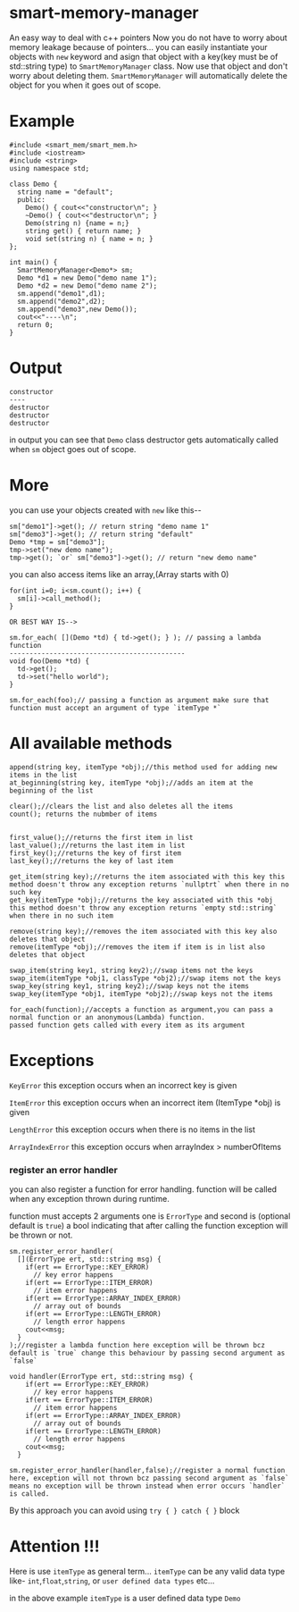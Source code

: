 # smart-memory-manager
An easy way to deal with c++ pointers
Now you do not have to worry about memory leakage because of pointers...
you can easily instantiate your objects with `new` keyword and asign that object with a key(key must be of std::string type) to `SmartMemoryManager` class. Now use that object and don't worry about deleting them. `SmartMemoryManager` will automatically delete the object for you when it goes out of scope.
# Example
```
#include <smart_mem/smart_mem.h>
#include <iostream>
#include <string>
using namespace std;

class Demo {
  string name = "default";
  public:
    Demo() { cout<<"constructor\n"; }
    ~Demo() { cout<<"destructor\n"; }
    Demo(string n) {name = n;}
    string get() { return name; }
    void set(string n) { name = n; }
};

int main() {
  SmartMemoryManager<Demo*> sm;
  Demo *d1 = new Demo("demo name 1");
  Demo *d2 = new Demo("demo name 2");
  sm.append("demo1",d1);
  sm.append("demo2",d2);
  sm.append("demo3",new Demo());
  cout<<"----\n";
  return 0;
}
```
# Output
```
constructor
----
destructor
destructor
destructor
```
in output you can see that `Demo` class destructor gets automatically called when `sm` object goes out of scope.

# More
you can use your objects created with `new` like this--
```
sm["demo1"]->get(); // return string "demo name 1"
sm["demo3"]->get(); // return string "default"
Demo *tmp = sm["demo3"];
tmp->set("new demo name");
tmp->get(); `or` sm["demo3"]->get(); // return "new demo name"
```
you can also access items like an array,(Array starts with 0)
```
for(int i=0; i<sm.count(); i++) {
  sm[i]->call_method();
}

OR BEST WAY IS-->

sm.for_each( [](Demo *td) { td->get(); } ); // passing a lambda function
--------------------------------------------
void foo(Demo *td) {
  td->get();
  td->set("hello world");
}

sm.for_each(foo);// passing a function as argument make sure that function must accept an argument of type `itemType *`
```
# All available methods
```
append(string key, itemType *obj);//this method used for adding new items in the list
at_beginning(string key, itemType *obj);//adds an item at the beginning of the list

clear();//clears the list and also deletes all the items
count(); returns the nubmber of items


first_value();//returns the first item in list
last_value();//returns the last item in list
first_key();//returns the key of first item
last_key();//returns the key of last item

get_item(string key);//returns the item associated with this key this method doesn't throw any exception returns `nullptrt` when there in no such key
get_key(itemType *obj);//returns the key associated with this *obj this method doesn't throw any exception returns `empty std::string` when there in no such item

remove(string key);//removes the item associated with this key also deletes that object
remove(itemType *obj);//removes the item if item is in list also deletes that object

swap_item(string key1, string key2);//swap items not the keys
swap_item(itemType *obj1, classType *obj2);//swap items not the keys
swap_key(string key1, string key2);//swap keys not the items
swap_key(itemType *obj1, itemType *obj2);//swap keys not the items

for_each(function);//accepts a function as argument,you can pass a normal function or an anonymous(Lambda) function.
passed function gets called with every item as its argument
```
# Exceptions
`KeyError` this exception occurs when an incorrect key is given

`ItemError` this exception occurs when an incorrect item (ItemType *obj) is given

`LengthError` this exception occurs when there is no items in the list

`ArrayIndexError` this exception occurs when arrayIndex > numberOfItems

### register an error handler
you can also register a function for error handling. function will be called when any exception thrown during runtime.

function must accepts 2 arguments one is `ErrorType` and second is (optional default is `true`) a bool indicating that after calling the function exception will be thrown or not.

```
sm.register_error_handler(
  [](ErrorType ert, std::string msg) {
    if(ert == ErrorType::KEY_ERROR)
      // key error happens
    if(ert == ErrorType::ITEM_ERROR)
      // item error happens
    if(ert == ErrorType::ARRAY_INDEX_ERROR)
      // array out of bounds
    if(ert == ErrorType::LENGTH_ERROR)
      // length error happens
    cout<<msg;
  }
);//register a lambda function here exception will be thrown bcz default is `true` change this behaviour by passing second argument as `false`

void handler(ErrorType ert, std::string msg) {
    if(ert == ErrorType::KEY_ERROR)
      // key error happens
    if(ert == ErrorType::ITEM_ERROR)
      // item error happens
    if(ert == ErrorType::ARRAY_INDEX_ERROR)
      // array out of bounds
    if(ert == ErrorType::LENGTH_ERROR)
      // length error happens
    cout<<msg;
  }
  
sm.register_error_handler(handler,false);//register a normal function here, exception will not thrown bcz passing second argument as `false` means no exception will be thrown instead when error occurs `handler` is called. 
```
By this approach you can avoid using `try { } catch { }` block

# Attention !!!
Here is use `itemType` as general term...
`itemType` can be any valid data type like- `int`,`float`,`string`, or `user defined data types` etc...

in the above example `itemType` is a user defined data type `Demo`
